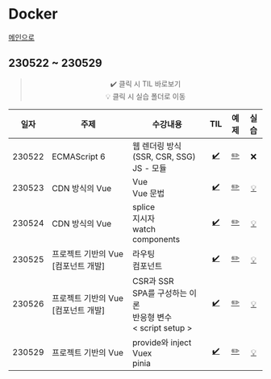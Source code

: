 # Docker
[메인으로](https://github.com/sylee990205/lsy_dktechin_study)
## 230522 ~ 230529

<div align = "center"> 

> :heavy_check_mark: 클릭 시 TIL 바로보기   
> :bulb: 클릭 시 실습 폴더로 이동    


| 일자      | 주제 | 수강내용       | TIL | 예제 | 실습 | 
| -------- | ----  |--------------- | :---: | :---: | :---: | 
| 230522 | ECMAScript 6 | 웹 렌더링 방식 (SSR, CSR, SSG)<br>JS - 모듈 | [:heavy_check_mark:](/TIL/10.%20Vue/230522_Vue_day1.md)| [:pencil2:](/vue/edu/ecma/) | :x:
| 230523 | CDN 방식의 Vue | Vue<br>Vue 문법 | [:heavy_check_mark:](/TIL/10.%20Vue/230523_Vue_day2.md)| [:pencil2:](/vue/edu/cdn/) | [:bulb:](/Vue%20exercise/230523/)
| 230524 | CDN 방식의 Vue | splice<br>지시자<br>watch<br>components | [:heavy_check_mark:](/TIL/10.%20Vue/230524_Vue_day3.md)| [:pencil2:](/vue/edu/cdn/) | [:bulb:](/Vue%20exercise/230524/)
| 230525 | 프로젝트 기반의 Vue [컴포넌트 개발] | 라우팅<br>컴포넌트 | [:heavy_check_mark:](/TIL/10.%20Vue/230525_Vue_day4.md)| [:pencil2:](/vue/edu/pjbuild/vue-project/) | [:bulb:](/Vue%20exercise/230525/)
| 230526 | 프로젝트 기반의 Vue [컴포넌트 개발] | CSR과 SSR<br>SPA를 구성하는 이론<br>반응형 변수<br>< script setup ><br> | [:heavy_check_mark:](/TIL/10.%20Vue/230526_Vue_day5.md)| [:pencil2:](/vue/edu/pjbuild/vue-project/) | [:bulb:](/Vue%20exercise/230526/)
| 230529 | 프로젝트 기반의 Vue | provide와 inject<br>Vuex<br>pinia | [:heavy_check_mark:](/TIL/10.%20Vue/230529_Vue_day6.md)| [:pencil2:](/vue/edu/pjbuild/vue-project/) | [:bulb:](/Vue%20exercise/230529/)
</div>